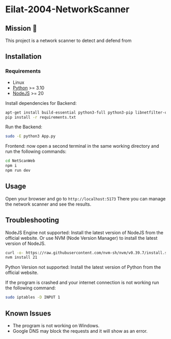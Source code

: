 # Eilat-2004-NetworkScanner

## Mission 🎯

This project is a network scanner to detect and defend from 

## Installation

### Requirements
* Linux
* [Python](https://www.python.org/downloads/) >= 3.10
* [NodeJS](https://docs.npmjs.com/downloading-and-installing-node-js-and-npm) >= 20

Install dependencies for Backend:
```bash
apt-get install build-essential python3-full python3-pip libnetfilter-queue-dev
pip install -r requirements.txt
```

Run the Backend:
```bash
sudo -E python3 App.py
```


Frontend:
now open a second terminal in the same working directory and run the following commands:
```bash
cd NetScanWeb
npm i
npm run dev
```

## Usage
Open your browser and go to `http://localhost:5173`
There you can manage the network scanner and see the results.

## Troubleshooting
NodeJS Engine not supported:
Install the latest version of NodeJS from the official website.
Or use NVM (Node Version Manager) to install the latest version of NodeJS.

```bash
curl -o- https://raw.githubusercontent.com/nvm-sh/nvm/v0.39.7/install.sh | bash
nvm install 21
```

Python Version not supported:
Install the latest version of Python from the official website.

If the program is crashed and your internet connection is not working run the following command:
```bash
sudo iptables -D INPUT 1
```

## Known Issues
* The program is not working on Windows.
* Google DNS may block the requests and it will show as an error.